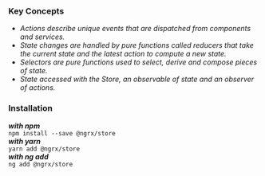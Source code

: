 ### Key Concepts
* _Actions describe unique events that are dispatched from components and services._
* _State changes are handled by pure functions called reducers that take the current state and the latest action to compute a new state._
* _Selectors are pure functions used to select, derive and compose pieces of state._
* _State accessed with the Store, an observable of state and an observer of actions._

### Installation 
_**with npm**_<br>
```npm install --save @ngrx/store ``` <br>
_**with yarn**_<br>
```yarn add @ngrx/store ``` <br>
_**with ng add**_<br>
```ng add @ngrx/store```



